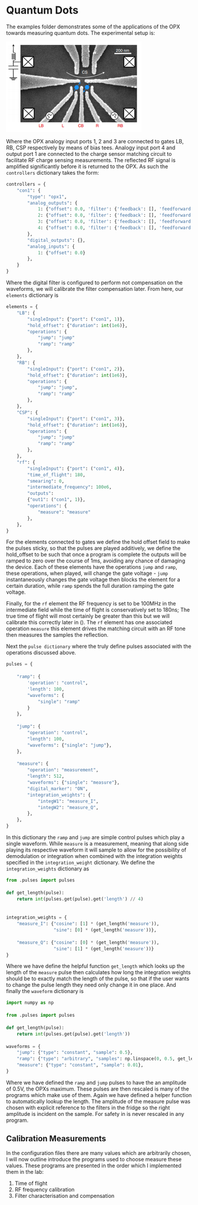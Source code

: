 # Quantum Dots

The examples folder demonstrates some of the applications of the OPX towards measuring quantum dots. The experimental setup is: 

![device](./_images/device.png)

Where the OPX analogy input ports 1, 2 and 3 are connected to gates LB, RB, CSP respectively by means of bias tees. Analogy input port 4 and output port 1 are connected to the charge sensor matching circuit to facilitate RF charge sensing measurements. The reflected RF signal is amplified significantly before it is returned to the OPX. As such the `controllers` dictionary takes the form: 

```python
controllers = {
    "con1": {
        "type": "opx1",
        "analog_outputs": {
            1: {"offset": 0.0, 'filter': {'feedback': [], 'feedforward': [1]}},
            2: {"offset": 0.0, 'filter': {'feedback': [], 'feedforward': [1]}},
            3: {"offset": 0.0, 'filter': {'feedback': [], 'feedforward': [1]}},
            4: {"offset": 0.0, 'filter': {'feedback': [], 'feedforward': [1]}}
        },
        "digital_outputs": {},
        "analog_inputs": {
            1: {"offset": 0.0}
        },
    }
}
```

Where the digital filter is configured to perform not compensation on the waveforms, we will calibrate the filter compensation later. From here, our `elements` dictionary is 

```python
elements = {
    "LB": {
        "singleInput": {"port": ("con1", 1)},
        "hold_offset": {"duration": int(1e6)},
        "operations": {
            "jump": "jump"
            "ramp": "ramp"
        },
    },
    "RB": {
        "singleInput": {"port": ("con1", 2)},
        "hold_offset": {"duration": int(1e6)},
        "operations": {
            "jump": "jump", 
            "ramp": "ramp"
        },
    },
    "CSP": {
        "singleInput": {"port": ("con1", 3)},
        "hold_offset": {"duration": int(1e6)},
        "operations": {
            "jump": "jump"
            "ramp": "ramp"
        },
    },
    "rf": {
        "singleInput": {"port": ("con1", 4)},
        "time_of_flight": 180,
        "smearing": 0,
        "intermediate_frequency": 100e6,
        "outputs": 
        {"out1": ("con1", 1)},
        "operations": {
            "measure": "measure"
        },
    },
}
```

For the elements connected to gates we define the hold offset field to make the pulses sticky, so that the pulses are played additively, we define the hold_offset to be such that once a program is complete the outputs will be ramped to zero over the course of 1ms, avoiding any chance of damaging the device. Each of these elements have the operations `jump` and `ramp`, these operations, when played, will change the gate voltage - `jump` instantaneously changes the gate voltage then blocks the element for a certain duration, while `ramp` spends the full duration ramping the gate voltage. 

Finally, for the `rf` element the RF frequency is set to be 100MHz in the intermediate field while the time of flight is conservatively set to 180ns; The true time of flight will most certainly be greater than this but we will calibrate this correctly later in (). The `rf` element has one associated operation `measure` this element drives the matching circuit with an RF tone then measures the samples the reflection. 

Next the `pulse dictionary` where the truly define pulses associated with the operations discussed above.  

```python
pulses = {

    "ramp": {
        'operation': "control",
        'length': 100,
        "waveforms": {
            "single": "ramp"
        }
    },

    "jump": {
        "operation": "control",
        "length": 100,
        "waveforms": {"single": "jump"},
    },

    "measure": {
        "operation": "measurement",
        "length": 512,
        "waveforms": {"single": "measure"},
        "digital_marker": "ON",
        "integration_weights": {
            "integW1": "measure_I",
            "integW2": "measure_Q",
        },
    },
}
```

In this dictionary the `ramp` and `jump` are simple control pulses which play a single waveform. While `measure` is a measurement, meaning that along side playing its respective waveform it will sample to allow for the possibility of demodulation or integration when combined with the integration weights specified in the `integration_weight` dictionary. We define the `integration_weights` dictionary as 

```python
from .pulses import pulses

def get_length(pulse):
    return int(pulses.get(pulse).get('length') // 4)


integration_weights = {
    "measure_I": {"cosine": [1] * (get_length('measure')),
                  "sine": [0] * (get_length('measure'))},
                  
    "measure_Q": {"cosine": [0] * (get_length('measure')),
                  "sine": [1] * (get_length('measure'))}
}
```

Where we have define the helpful function `get_length` which looks up the length of the `measure` pulse then calculates how long the integration weights should be to exactly match the length of the pulse, so that if the user wants to change the pulse length they need only change it in one place. And finally the `waveform` dictionary is 

```python
import numpy as np

from .pulses import pulses

def get_length(pulse):
    return int(pulses.get(pulse).get('length'))

waveforms = {
    "jump": {"type": "constant", "sample": 0.5},
    "ramp": {"type": "arbitrary", "samples": np.linspace(0, 0.5, get_length('ramp'))},
    "measure": {"type": "constant", "sample": 0.01},
}
```

Where we have defined the `ramp` and `jump` pulses to have the an amplitude of 0.5V, the OPXs maximum. These pulses are then rescaled is many of the programs which make use of them. Again we have defined a helper function to automatically lookup the length. The amplitude of the measure pulse was chosen with explicit reference to the filters in the fridge so the right amplitude is incident on the sample. For safety in is never rescaled in any program. 

 

## Calibration Measurements

In the configuration files there are many values which are arbitrarily chosen, I will now outline introduce the programs used to choose measure these values. These programs are presented in the order which I implemented them in the lab: 

1. Time of flight
2. RF frequency calibration 
3. Filter characterisation and compensation

